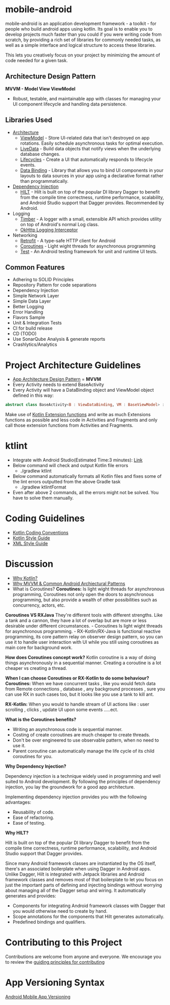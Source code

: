 # mobile-android

mobile-android is an application development framework - a toolkit - for people who build android apps using kotlin. 
Its goal is to enable you to develop projects much faster than you could if you were writing code from scratch, by providing a rich set of libraries for commonly needed tasks, as well as a simple interface and logical structure to access these libraries. 

This lets you creatively focus on your project by minimizing the amount of code needed for a given task. 

Architecture Design Pattern
--------------
**MVVM - Model View ViewModel**
* Robust, testable, and maintainable app with classes for managing your UI component lifecycle and handling data persistence.

Libraries Used
--------------
* [Architecture](https://developer.android.com/topic/libraries/architecture)
  * [ViewModel](https://developer.android.com/topic/libraries/architecture/viewmodel) - Store UI-related data that isn't destroyed on app rotations. Easily schedule asynchronous tasks for optimal execution. 
  * [LiveData](https://developer.android.com/topic/libraries/architecture/livedata) - Build data objects that notify views when the underlying database changes. 
  * [Lifecycles](https://developer.android.com/topic/libraries/architecture/lifecycle) - Create a UI that automatically responds to lifecycle events. 
  * [Data Binding](https://developer.android.com/topic/libraries/data-binding/) - Library that allows you to bind UI components in your layouts to data sources in your app using a declarative format rather than programmatically.
* [Dependency Injection](https://en.wikipedia.org/wiki/Dependency_injection) 
  * [HILT](https://developer.android.com/training/dependency-injection/hilt-android) - Hilt is built on top of the popular DI library Dagger to benefit from the compile time correctness, runtime performance, scalability, and Android Studio support that Dagger provides. Recommended by Android.
* Logging
  * [Timber](https://github.com/JakeWharton/timber) - A logger with a small, extensible API which provides utility on top of Android's normal Log class.
  * [OkHttp Logging Interceptor](https://github.com/square/okhttp/tree/master/okhttp-logging-interceptor)
* Networking
  * [Retrofit](https://square.github.io/retrofit/) - A type-safe HTTP client for Android
  * [Coroutines](https://developer.android.com/kotlin/coroutines) - Light wight threads for asynchronous programming
  * [Test](https://developer.android.com/training/testing/) - An Android testing framework for unit and runtime UI tests.


Common Features
-------------------
* Adhering to SOLID Principles 
* Repository Pattern for code separations 
* Dependency Injection 
* Simple Network Layer 
* Simple Data Layer 
* Better Logging
* Error Handling 
* Flavors Sample 
* Unit & Integration Tests 
* CI for build release 
* CD (TODO) 
* Use SonarQube Analysis & generate reports 
* Crashlytics/Analytics

# Project Architecture Guidelines

* [App Architecture Design Pattern](https://github.com/NeoSOFT-Technologies/mobile-android/blob/main/wiki/docs/discussion/COMMON_ANDROID_ARCHITECTURAL_PATTERNS.md) = **MVVM**
* Every Activity needs to extend BaseActivity
* Every Activity will have a DataBinding object and ViewModel object defined in this way:

```KOTLIN
abstract class BaseActivity<B : ViewDataBinding, VM : BaseViewModel> : AppCompatActivity() {

```

Make use of [Kotlin Extension functions](https://kotlinlang.org/docs/reference/extensions.html) and write as much Extensions functions as possible and less code in Activities and Fragments and only call those extension functions from Activities and Fragments.

# ktlint
 - Integrate with Android Studio(Estimated Time:3 minutes): [Link](https://github.com/pinterest/ktlint#option-3)
- Below command will check and output Kotlin file errors
  - ./gradlew ktlint
- Below command automatically formats all Kotlin files and fixes some of the lint errors outputted from the above Gradle task
  - ./gradlew ktlintFormat
- Even after above 2 commands, all the errors might not be solved. You have to solve them manually.

# Coding Guidelines

- [Kotlin Coding Conventions](https://kotlinlang.org/docs/reference/coding-conventions.html)
- [Kotlin Style Guide](wiki/docs/guide/KOTLIN_STYLE_GUIDE.md)
- [XML Style Guide](wiki/docs/guide/XML_STYLE_GUIDE.md)

# Discussion
* [Why Kotlin?](https://github.com/NeoSOFT-Technologies/mobile-android/blob/main/wiki/docs/discussion/WHY_KOTLIN.md)
* [Why MVVM & Common Android Archiectural Patterns](https://github.com/NeoSOFT-Technologies/mobile-android/blob/main/wiki/docs/discussion/COMMON_ANDROID_ARCHITECTURAL_PATTERNS.md)
* What is Coroutines? 
**Coroutines:** Is light wight threads for asynchronous programming, Coroutines not only open the doors to asynchronous programming, but also provide a wealth of other possibilities such as concurrency, actors, etc. 

**Coroutines VS RXJava**
They're different tools with different strengths. Like a tank and a cannon, they have a lot of overlap but are more or less desirable under different circumstances. - Coroutines Is light wight threads for asynchronous programming. - RX-Kotlin/RX-Java is functional reactive programming, its core pattern relay on observer design pattern, so you can use it to handle user interaction with UI while you still using coroutines as main core for background work. 

**How does Coroutines concept work?**
Kotlin coroutine is a way of doing things asynchronously in a sequential manner. Creating a coroutine is a lot cheaper vs creating a thread. 

**When I can choose Coroutines or RX-Kotlin to do some behaviour?**
**Coroutines:** When we have concurrent tasks , like you would fetch data from Remote connections , database , any background processes , sure you can use RX in such cases too, but it looks like you use a tank to kill ant. 

**RX-Kotlin:** When you would to handle stream of UI actions like : user scrolling , clicks , update UI upon some events .....ect. 


**What is the Coroutines benefits?**
 * Writing an asynchronous code is sequential manner. 
 * Costing of create coroutines are much cheaper to create threads. 
 * Don't be over engineered to use observable pattern, when no need to use it. 
 * Parent coroutine can automatically manage the life cycle of its child coroutines for you. 


**Why Dependency Injection?** 

Dependency injection is a technique widely used in programming and well suited to Android development. By following the principles of dependency injection, you lay the groundwork for a good app architecture. 

Implementing dependency injection provides you with the following advantages: 
* Reusability of code. 
* Ease of refactoring. 
* Ease of testing. 

**Why HILT?**

Hilt is built on top of the popular DI library Dagger to benefit from the compile time correctness, runtime performance, scalability, and Android Studio support that Dagger provides. 

Since many Android framework classes are instantiated by the OS itself, there's an associated boilerplate when using Dagger in Android apps. Unlike Dagger, Hilt is integrated with Jetpack libraries and Android framework classes and removes most of that boilerplate to let you focus on just the important parts of defining and injecting bindings without worrying about managing all of the Dagger setup and wiring. It automatically generates and provides: 

   * Components for integrating Android framework classes with Dagger that you would otherwise need to create by hand. 
   * Scope annotations for the components that Hilt generates automatically. 
   * Predefined bindings and qualifiers. 

# Contributing to this Project

Contributions are welcome from anyone and everyone. We encourage you to review the [guiding principles for contributing](https://github.com/NeoSOFT-Technologies/mobile-android/blob/main/wiki/docs/contribution/CONTRIBUTING.md)

# App Versioning Syntax

[Android Mobile App Versioning](wiki/docs/guide/VERSIONING_GUIDE.md)

